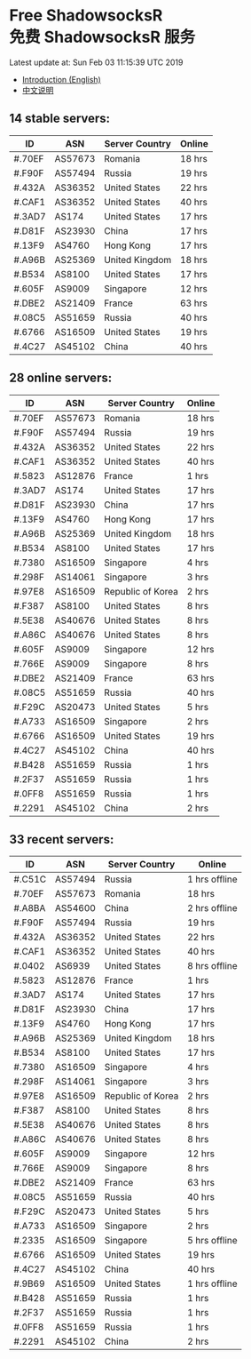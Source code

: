 # Free ShadowsocksR<br>免费 ShadowsocksR 服务

Latest update at: Sun Feb 03 11:15:39 UTC 2019

- [Introduction (English)](https://vision-network.readthedocs.io/en/latest/autossr/autossr.html)
- [中文说明](https://vision-network.readthedocs.io/zh_CN/latest/autossr/autossr.html)


## 14 stable servers:

| ID | ASN | Server Country | Online |
| ------ | ------ | ------ | ------ |
| #.70EF | AS57673 | Romania | 18 hrs |
| #.F90F | AS57494 | Russia | 19 hrs |
| #.432A | AS36352 | United States | 22 hrs |
| #.CAF1 | AS36352 | United States | 40 hrs |
| #.3AD7 | AS174 | United States | 17 hrs |
| #.D81F | AS23930 | China | 17 hrs |
| #.13F9 | AS4760 | Hong Kong | 17 hrs |
| #.A96B | AS25369 | United Kingdom | 18 hrs |
| #.B534 | AS8100 | United States | 17 hrs |
| #.605F | AS9009 | Singapore | 12 hrs |
| #.DBE2 | AS21409 | France | 63 hrs |
| #.08C5 | AS51659 | Russia | 40 hrs |
| #.6766 | AS16509 | United States | 19 hrs |
| #.4C27 | AS45102 | China | 40 hrs |

## 28 online servers:

| ID | ASN | Server Country | Online |
| ------ | ------ | ------ | ------ |
| #.70EF | AS57673 | Romania | 18 hrs |
| #.F90F | AS57494 | Russia | 19 hrs |
| #.432A | AS36352 | United States | 22 hrs |
| #.CAF1 | AS36352 | United States | 40 hrs |
| #.5823 | AS12876 | France | 1 hrs |
| #.3AD7 | AS174 | United States | 17 hrs |
| #.D81F | AS23930 | China | 17 hrs |
| #.13F9 | AS4760 | Hong Kong | 17 hrs |
| #.A96B | AS25369 | United Kingdom | 18 hrs |
| #.B534 | AS8100 | United States | 17 hrs |
| #.7380 | AS16509 | Singapore | 4 hrs |
| #.298F | AS14061 | Singapore | 3 hrs |
| #.97E8 | AS16509 | Republic of Korea | 2 hrs |
| #.F387 | AS8100 | United States | 8 hrs |
| #.5E38 | AS40676 | United States | 8 hrs |
| #.A86C | AS40676 | United States | 8 hrs |
| #.605F | AS9009 | Singapore | 12 hrs |
| #.766E | AS9009 | Singapore | 8 hrs |
| #.DBE2 | AS21409 | France | 63 hrs |
| #.08C5 | AS51659 | Russia | 40 hrs |
| #.F29C | AS20473 | United States | 5 hrs |
| #.A733 | AS16509 | Singapore | 2 hrs |
| #.6766 | AS16509 | United States | 19 hrs |
| #.4C27 | AS45102 | China | 40 hrs |
| #.B428 | AS51659 | Russia | 1 hrs |
| #.2F37 | AS51659 | Russia | 1 hrs |
| #.0FF8 | AS51659 | Russia | 1 hrs |
| #.2291 | AS45102 | China | 2 hrs |

## 33 recent servers:

| ID | ASN | Server Country | Online |
| ------ | ------ | ------ | ------ |
| #.C51C | AS57494 | Russia | 1 hrs offline |
| #.70EF | AS57673 | Romania | 18 hrs |
| #.A8BA | AS54600 | China | 2 hrs offline |
| #.F90F | AS57494 | Russia | 19 hrs |
| #.432A | AS36352 | United States | 22 hrs |
| #.CAF1 | AS36352 | United States | 40 hrs |
| #.0402 | AS6939 | United States | 8 hrs offline |
| #.5823 | AS12876 | France | 1 hrs |
| #.3AD7 | AS174 | United States | 17 hrs |
| #.D81F | AS23930 | China | 17 hrs |
| #.13F9 | AS4760 | Hong Kong | 17 hrs |
| #.A96B | AS25369 | United Kingdom | 18 hrs |
| #.B534 | AS8100 | United States | 17 hrs |
| #.7380 | AS16509 | Singapore | 4 hrs |
| #.298F | AS14061 | Singapore | 3 hrs |
| #.97E8 | AS16509 | Republic of Korea | 2 hrs |
| #.F387 | AS8100 | United States | 8 hrs |
| #.5E38 | AS40676 | United States | 8 hrs |
| #.A86C | AS40676 | United States | 8 hrs |
| #.605F | AS9009 | Singapore | 12 hrs |
| #.766E | AS9009 | Singapore | 8 hrs |
| #.DBE2 | AS21409 | France | 63 hrs |
| #.08C5 | AS51659 | Russia | 40 hrs |
| #.F29C | AS20473 | United States | 5 hrs |
| #.A733 | AS16509 | Singapore | 2 hrs |
| #.2335 | AS16509 | Singapore | 5 hrs offline |
| #.6766 | AS16509 | United States | 19 hrs |
| #.4C27 | AS45102 | China | 40 hrs |
| #.9B69 | AS16509 | United States | 1 hrs offline |
| #.B428 | AS51659 | Russia | 1 hrs |
| #.2F37 | AS51659 | Russia | 1 hrs |
| #.0FF8 | AS51659 | Russia | 1 hrs |
| #.2291 | AS45102 | China | 2 hrs |



